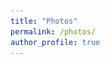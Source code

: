 ```yaml
---
title: "Photos"
permalink: /photos/
author_profile: true
---
```



<html lang="en">
<head>
    <meta charset="UTF-8">
    <meta name="viewport" content="width=device-width, initial-scale=1.0">
    <title>Image Gallery</title>
    <style>
        .gallery {
            display: grid;
            grid-template-columns: repeat(3, 1fr); /* Creates three columns */
            gap: 10px; /* Space between the grid items */
            max-width: 360px; /* Adjust the maximum width as needed */
            margin: auto; /* Center align the gallery */
        }

        .gallery div {
            text-align: center; /* Center-align text and images within each div */
        }

        .gallery img {
            width: auto; /* Set the width of images */
            height: 150px; /* Maintain aspect ratio */
        }
    </style>
</head>
<body>
    <div class="gallery">
        <div>
            <a href="/images/1998.jpg" target="_blank">
                <img src="/images/1998.jpg" alt="Jessy Grizzle profile 1998">
            </a>
            <p>Circa 1998</p>
        </div>
        <div>
            <a href="/images/1999.jpg" target="_blank">
                <img src="/images/1999.jpg" alt="Jessy Grizzle profile 1999">
            </a>
            <p>Circa 1999</p>
        </div>
        <div>
            <a href="/images/2004.jpg" target="_blank">
                <img src="/images/2004.jpg" alt="Jessy Grizzle profile 2004">
            </a>
            <p>Circa 2004</p>
        </div>
        <div>
            <a href="/images/2008.jpg" target="_blank">
                <img src="/images/2008.jpg" alt="Jessy Grizzle profile 2008">
            </a>
            <p>Circa 2008</p>
        </div>
        <div>
            <a href="/images/2013.png" target="_blank">
                <img src="/images/2013.png" alt="Jessy Grizzle profile 2013">
            </a>
            <p>Circa 2013</p>
        </div>
        <div>
            <a href="/images/2020.jpg" target="_blank">
                <img src="/images/2020.jpg" alt="Jessy Grizzle profile 2020">
            </a>
            <p>Circa 2020</p> <!-- Corrected the caption year -->
        </div>
    </div>
</body>
</html>




<!-- ![Jessy Grizzle profile 1998](/images/1998.jpg)  
Circa 1998

![Jessy Grizzle profile 1999](/images/1999.jpg)  
Circa 1999

![Jessy Grizzle profile 2004](/images/2004.jpg)  
Circa 2004

![Jessy Grizzle profile 2008](/images/2008.jpg)  
Circa 2008

![Jessy Grizzle profile 2013](/images/2013.png)  
Circa 2013 -->